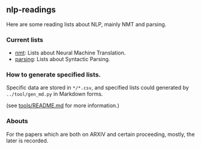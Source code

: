 <!--- README -->
## nlp-readings

Here are some reading lists about NLP, mainly NMT and parsing.

### Current lists
* [nmt](nmt/README.md): Lists about Neural Machine Translation.
* [parsing](parsing/README.md): Lists about Syntactic Parsing.


### How to generate specified lists.
Specific data are stored in `*/*.csv`, and specified lists could generated by `../tool/gen_md.py` in Markdown forms. 

(see [tools/README.md](tools/README.md) for more information.)

### Abouts
For the papers which are both on ARXIV and certain proceeding, mostly, the later is recorded.

